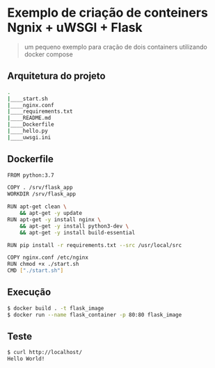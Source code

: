 # Exemplo de criação de conteiners Ngnix + uWSGI + Flask
> um pequeno exemplo para cração de dois containers utilizando docker compose

## Arquitetura do projeto

```bash
.
|____start.sh
|____nginx.conf
|____requirements.txt
|____README.md
|____Dockerfile
|____hello.py
|____uwsgi.ini

```  
## Dockerfile

```bash
FROM python:3.7

COPY . /srv/flask_app
WORKDIR /srv/flask_app

RUN apt-get clean \
    && apt-get -y update
RUN apt-get -y install nginx \
    && apt-get -y install python3-dev \
    && apt-get -y install build-essential

RUN pip install -r requirements.txt --src /usr/local/src

COPY nginx.conf /etc/nginx
RUN chmod +x ./start.sh
CMD ["./start.sh"]
 ```  
## Execução

```bash
$ docker build . -t flask_image
$ docker run --name flask_container -p 80:80 flask_image
```  
## Teste  

```bash
$ curl http://localhost/
Hello World!
```  
